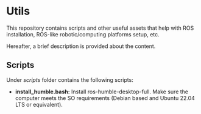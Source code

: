 # Utils

This repository contains scripts and other useful assets that help with ROS installation, ROS-like robotic/computing platforms
setup, etc.

Hereafter, a brief description is provided about the content.

## Scripts

Under *scripts* folder contains the following scripts:

* **install_humble.bash:** Install ros-humble-desktop-full. Make sure the computer meets the SO requirements (Debian based and
Ubuntu 22.04 LTS or equivalent).
